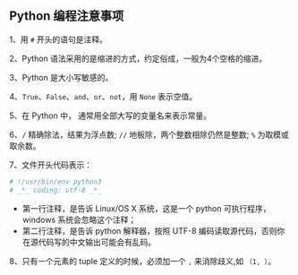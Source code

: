 ## Python 编程注意事项 
 
1、用 `#` 开头的语句是注释。 
 
2、Python 语法采用的是缩进的方式，约定俗成，一般为4个空格的缩进。 
 
3、Python 是大小写敏感的。 
 
4、`True`、`False`、`and`、`or`、`not`，用 `None` 表示空值。 
 
5、在 Python 中， 通常用全部大写的变量名来表示常量。 
 
6、`/` 精确除法，结果为浮点数; `//` 地板除，两个整数相除仍然是整数; `%` 为取模或取余数。 
 
7、文件开头代码表示： 
 
```python 
# !/usr/bin/env python3  
# _*_ coding: utf-8 _*_  
``` 

* 第一行注释，是告诉 Linux/OS X 系统，这是一个 python 可执行程序，windows 系统会忽略这个注释； 
* 第二行注释，是告诉 python 解释器，按照 UTF-8 编码读取源代码，否则你在源代码写的中文输出可能会有乱码。 
 
8、只有一个元素的 tuple 定义的时候，必须加一个 `,` 来消除歧义,如 `（1, ）`。 